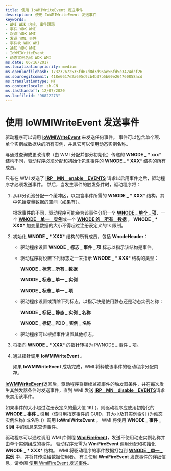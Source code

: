 ```yaml
---
title: 使用 IoWMIWriteEvent 发送事件
description: 使用 IoWMIWriteEvent 发送事件
keywords:
- WMI WDK 内核，事件跟踪
- 事件 WDK WMI
- 跟踪 WDK WMI
- 发送 WMI 事件
- 事件块 WDK WMI
- 通知 WDK WMI
- IoWMIWriteEvent
- 动态实例名称 WDK WMI
ms.date: 06/16/2017
ms.localizationpriority: medium
ms.openlocfilehash: 173232672535fd67d8d3d96ae56fd5e3424dcf26
ms.sourcegitcommit: 418e6617e2a695c9cb4b37b5b60e264760858acd
ms.translationtype: MT
ms.contentlocale: zh-CN
ms.lasthandoff: 12/07/2020
ms.locfileid: "96822273"
---
```

# <a name="sending-an-event-with-iowmiwriteevent"></a>使用 IoWMIWriteEvent 发送事件





驱动程序可以调用 [**IoWMIWriteEvent**](/windows-hardware/drivers/ddi/wdm/nf-wdm-iowmiwriteevent) 来发送任何事件。 事件可以包含单个项、单个实例或数据块的所有实例，并且它可以使用动态实例名称。

与通过查询或更改请求（由 WMI 分配并部分初始化）传递的 **WNODE \_ * xxx*** 结构不同，驱动程序必须分配和初始化包含事件的 **WNODE \_ * XXX*** 结构的所有成员。

只有在 WMI 发送了 [**IRP \_ MN \_ enable \_ EVENTS**](./irp-mn-enable-events.md) 请求以启用事件之后，驱动程序才必须发送事件。 然后，当发生事件的触发条件时，驱动程序将：

1. 从非分页池分配一个缓冲区，以包含事件所需的 **WNODE \_ * XXX*** 结构，其中包括变量数据的空间（如果有）。

   根据事件的不同，驱动程序可能会为该事件分配一个 [**WNODE \_ 单个 \_ 项**](/windows-hardware/drivers/ddi/wmistr/ns-wmistr-tagwnode_single_item)、一个 [**WNODE \_ 单一 \_ 实例**](/windows-hardware/drivers/ddi/wmistr/ns-wmistr-tagwnode_single_instance)或一个 [**WNODE 的 \_ 所有 \_ 数据**](/windows-hardware/drivers/ddi/wmistr/ns-wmistr-tagwnode_all_data) 。 **WNODE \_ * XXX*** 加变量数据的大小不得超过注册表定义的1k 限制。

2. 初始化 **WNODE \_ * XXX*** 结构的所有成员，包括 **WnodeHeader**：

   - 驱动程序设置 **WNODE \_ 标志 \_ 事件 \_ 项** 标志以指示该结构是事件。

   - 驱动程序将设置下列标志之一来指示 **WNODE \_ * XXX*** 结构的类型：

     **WNODE \_ 标志 \_ 所有 \_ 数据**

     **WNODE \_ 标志 \_ 单一 \_ 实例**

     **WNODE \_ 标志 \_ 单一 \_ 项**

   - 驱动程序设置或清除下列标志，以指示块是使用静态还是动态实例名称：

     **WNODE \_ 标记 \_ 静态 \_ 实例 \_ 名称**

     **WNODE \_ 标记 \_ PDO \_ 实例 \_ 名称**

   - 驱动程序可以根据事件设置其他标志。

3. 将指向 **WNODE \_ * XXX*** 的指针转换为 PWNODE \_ 事件 \_ 项。

4. 通过指针调用 **IoWMIWriteEvent** 。

   如果 **IoWMIWriteEvent** 成功完成，WMI 将释放该事件的驱动程序分配内存。

[**IoWMIWriteEvent**](/windows-hardware/drivers/ddi/wdm/nf-wdm-iowmiwriteevent)返回后，驱动程序将继续监视事件的触发器条件，并在每次发生其触发器条件时发送事件，直到 WMI 发送 [**IRP \_ MN \_ disable \_ EVENTS**](./irp-mn-disable-events.md)请求来禁用该事件。

如果事件的大小超过注册表定义的最大值 1K)  (，则驱动程序应使用初始化的 [**WNODE \_ 事件 \_ 引用**](/windows-hardware/drivers/ddi/wmistr/ns-wmistr-tagwnode_event_reference)（该引用指定事件的 GUID、其大小及其实例索引 (为动态实例名称) 或名称 (）调用 **IoWmiWriteEvent** 。 WMI 将使用 **WNODE \_ 事件 \_ 引用** 中的信息来查询事件。

驱动程序可以通过调用 WMI 库例程 [**WmiFireEvent**](/windows-hardware/drivers/ddi/wmilib/nf-wmilib-wmifireevent)，发送不使用动态实例名称并由单个实例组成的事件。 驱动程序无需为 **WmiFireEvent** 调用分配和初始化 **WNODE \_ * XXX*** 结构。 WMI 将驱动程序的事件数据打包到 [**WNODE \_ 单一 \_ 实例**](/windows-hardware/drivers/ddi/wmistr/ns-wmistr-tagwnode_single_instance) 中，并将其传递给数据使用者。 有关使用 **WmiFireEvent** 发送事件的详细信息，请参阅 [使用 WmiFireEvent 发送事件](sending-an-event-with-wmifireevent.md)。

 

